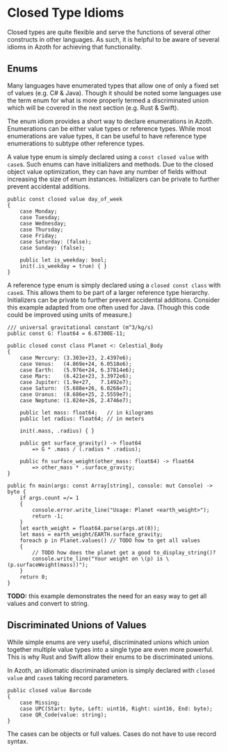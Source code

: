 # Closed Type Idioms

Closed types are quite flexible and serve the functions of several other constructs in other
languages. As such, it is helpful to be aware of several idioms in Azoth for achieving that
functionality.

## Enums

Many languages have enumerated types that allow one of only a fixed set of values (e.g. C# & Java).
Though it should be noted some languages use the term enum for what is more properly termed a
discriminated union which will be covered in the next section (e.g. Rust & Swift).

The enum idiom provides a short way to declare enumerations in Azoth. Enumerations can be either
value types or reference types. While most enumerations are value types, it can be useful to have
reference type enumerations to subtype other reference types.

A value type enum is simply declared using a `const closed value` with `case`s. Such enums can have
initializers and methods. Due to the closed object value optimization, they can have any number of
fields without increasing the size of enum instances. Initializers can be private to further prevent
accidental additions.

```azoth
public const closed value day_of_week
{
    case Monday;
    case Tuesday;
    case Wednesday;
    case Thursday;
    case Friday;
    case Saturday: (false);
    case Sunday: (false);

    public let is_weekday: bool;
    init(.is_weekday = true) { }
}
```

A reference type enum is simply declared using a `closed const class` with `case`s. This allows them
to be part of a larger reference type hierarchy. Initializers can be private to further prevent
accidental additions. Consider this example adapted from one often used for Java. (Though this code
could be improved using units of measure.)

```azoth
/// universal gravitational constant (m^3/kg/s)
public const G: float64 = 6.67300E-11;

public closed const class Planet <: Celestial_Body
{
    case Mercury: (3.303e+23, 2.4397e6);
    case Venus:   (4.869e+24, 6.0518e6);
    case Earth:   (5.976e+24, 6.37814e6);
    case Mars:    (6.421e+23, 3.3972e6);
    case Jupiter: (1.9e+27,   7.1492e7);
    case Saturn:  (5.688e+26, 6.0268e7);
    case Uranus:  (8.686e+25, 2.5559e7);
    case Neptune: (1.024e+26, 2.4746e7);

    public let mass: float64;   // in kilograms
    public let radius: float64; // in meters

    init(.mass, .radius) { }

    public get surface_gravity() -> float64
        => G * .mass / (.radius * .radius);

    public fn surface_weight(other_mass: float64) -> float64
        => other_mass * .surface_gravity;
}

public fn main(args: const Array[string], console: mut Console) -> byte {
    if args.count =/= 1
    {
        console.error.write_line("Usage: Planet <earth_weight>");
        return -1;
    }
    let earth_weight = float64.parse(args.at(0));
    let mass = earth_weight/EARTH.surface_gravity;
    foreach p in Planet.values() // TODO how to get all values
    {
        // TODO how does the planet get a good to_display_string()?
        console.write_line("Your weight on \(p) is \(p.surfaceWeight(mass))");
    }
    return 0;
}
```

**TODO:** this example demonstrates the need for an easy way to get all values and convert to
string.

## Discriminated Unions of Values

While simple enums are very useful, discriminated unions which union together multiple value types
into a single type are even more powerful. This is why Rust and Swift allow their enums to be
discriminated unions.

In Azoth, an idiomatic discriminated union is simply declared with `closed value` and `case`s
taking record parameters.

```azoth
public closed value Barcode
{
    case Missing;
    case UPC(Start: byte, Left: uint16, Right: uint16, End: byte);
    case QR_Code(value: string);
}
```

The cases can be objects or full values. Cases do not have to use record syntax.
